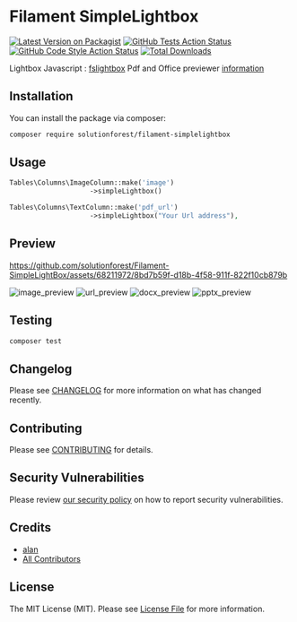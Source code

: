 # Filament SimpleLightbox

[![Latest Version on Packagist](https://img.shields.io/packagist/v/solutionforest/filament-simplelightbox.svg?style=flat-square)](https://packagist.org/packages/solutionforest/filament-simplelightbox)
[![GitHub Tests Action Status](https://img.shields.io/github/actions/workflow/status/solutionforest/filament-simplelightbox/run-tests.yml?branch=main&label=tests&style=flat-square)](https://github.com/solutionforest/filament-simplelightbox/actions?query=workflow%3Arun-tests+branch%3Amain)
[![GitHub Code Style Action Status](https://img.shields.io/github/actions/workflow/status/solutionforest/filament-simplelightbox/fix-php-code-style-issues.yml?branch=main&label=code%20style&style=flat-square)](https://github.com/solutionforest/filament-simplelightbox/actions?query=workflow%3A"Fix+PHP+code+style+issues"+branch%3Amain)
[![Total Downloads](https://img.shields.io/packagist/dt/solutionforest/filament-simplelightbox.svg?style=flat-square)](https://packagist.org/packages/solutionforest/filament-simplelightbox)


Lightbox Javascript : [fslightbox](https://github.com/banthagroup/fslightbox "fslightbox") 
Pdf and Office previewer [information](https://gist.github.com/theel0ja/b9e44a961f892ccf43e217ab74b9417b "information")

## Installation

You can install the package via composer:

```bash
composer require solutionforest/filament-simplelightbox
```

## Usage

```php
Tables\Columns\ImageColumn::make('image')
                    ->simpleLightbox()
```

```php
Tables\Columns\TextColumn::make('pdf_url')
                    ->simpleLightbox("Your Url address"),
```

## Preview



https://github.com/solutionforest/Filament-SimpleLightBox/assets/68211972/8bd7b59f-d18b-4f58-911f-822f10cb879b

![image_preview](https://github.com/solutionforest/Filament-SimpleLightBox/assets/68211972/5360c521-1dba-4dd5-88df-cffae21f5b62)
![url_preview](https://github.com/solutionforest/Filament-SimpleLightBox/assets/68211972/698cc9f0-11ce-4106-832b-f58ce83a36e3)
![docx_preview](https://github.com/solutionforest/Filament-SimpleLightBox/assets/68211972/7891ad1e-a601-47b5-ac0f-ba0ba7b85554)
![pptx_preview](https://github.com/solutionforest/Filament-SimpleLightBox/assets/68211972/64cf6bae-d349-4e02-a6e1-a646abd5d508)


## Testing

```bash
composer test
```

## Changelog

Please see [CHANGELOG](CHANGELOG.md) for more information on what has changed recently.

## Contributing

Please see [CONTRIBUTING](.github/CONTRIBUTING.md) for details.

## Security Vulnerabilities

Please review [our security policy](../../security/policy) on how to report security vulnerabilities.

## Credits

- [alan](https://github.com/solutionforest)
- [All Contributors](../../contributors)

## License

The MIT License (MIT). Please see [License File](LICENSE.md) for more information.
